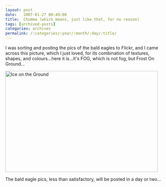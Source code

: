 ```yaml
---
layout: post
date:	2007-01-27 00:49:00
title:  Chumma (which means, just like that, for no reason)
tags: [archived-posts]
categories: archives
permalink: /:categories/:year/:month/:day/:title/
---
```

I was sorting and posting the pics of the bald eagles to Flickr, and I came across this picture, which I just loved, for its combination of textures, shapes, and colours...here it is...it's FOG, which is not fog, but Frost On Ground...

<a href="http://www.flickr.com/photos/96476944@N00/370083192/" title="Photo Sharing"><img src="http://farm1.static.flickr.com/154/370083192_8f77499fc1.jpg" width="480" height="320" alt="Ice on the Ground" /></a>


The bald eagle pics, less than satisfactory, will be posted in a day or two...
